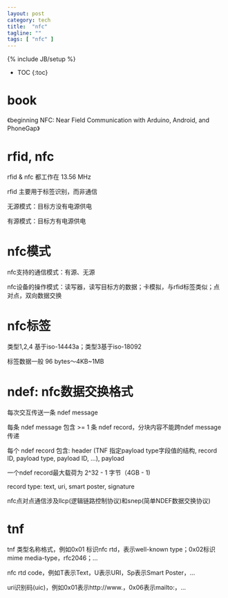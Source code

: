 ```yaml
---
layout: post
category: tech
title:  "nfc"
tagline: ""
tags: [ "nfc" ] 
---
```

{% include JB/setup %}

* TOC
{:toc}

# book

《beginning NFC: Near Field Communication with Arduino, Android, and PhoneGap》

# rfid, nfc

rfid & nfc 都工作在 13.56 MHz

rfid 主要用于标签识别，而非通信

无源模式：目标方没有电源供电

有源模式：目标方有电源供电

# nfc模式

nfc支持的通信模式：有源、无源

nfc设备的操作模式：读写器，读写目标方的数据；卡模拟，与rfid标签类似；点对点，双向数据交换

# nfc标签

类型1,2,4 基于iso-14443a；类型3基于iso-18092

标签数据一般 96 bytes～4KB~1MB

# ndef: nfc数据交换格式

每次交互传送一条 ndef message

每条 ndef message 包含 >= 1 条 ndef record，分块内容不能跨ndef message传递

每个 ndef record 包含: header (TNF 指定payload type字段值的结构, record ID, payload type, payload ID, ...), payload

一个ndef record最大载荷为 2^32 - 1 字节（4GB - 1)

record type:  text, uri, smart poster, signature

nfc点对点通信涉及llcp(逻辑链路控制协议)和snep(简单NDEF数据交换协议)

# tnf

tnf 类型名称格式，例如0x01 标识nfc rtd，表示well-known type；0x02标识mime media-type，rfc2046；...

nfc rtd code，例如T表示Text，U表示URI，Sp表示Smart Poster，...

uri识别码(uic)，例如0x01表示http://www.，0x06表示mailto:，...

